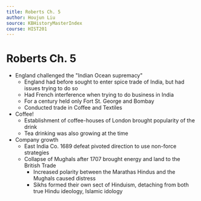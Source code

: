 ```yaml
---
title: Roberts Ch. 5
author: Houjun Liu
source: KBHistoryMasterIndex
course: HIST201
---
```


# Roberts Ch. 5

* England challenged the "Indian Ocean supremacy"
	* England had before sought to enter spice trade of India, but had issues trying to do so
	* Had French interference when trying to do business in India
	* For a century held only Fort St. George and Bombay
	* Conducted trade in Coffee and Textiles
* Coffee!
	* Establishment of coffee-houses of London brought popularity of the drink
	* Tea drinking was also growing at the time
* Company growth
	* East India Co. 1689 defeat pivoted direction to use non-force strategies
	* Collapse of Mughals after 1707 brought energy and land to the British Trade
		* Increased polarity between the Marathas Hindus and the Mughals caused distress
		* Sikhs formed their own sect of Hinduism, detaching from both true Hindu ideology, Islamic idology
